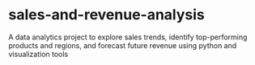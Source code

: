 # sales-and-revenue-analysis
A data analytics project to explore sales trends, identify top-performing products and regions, and forecast future revenue using python and visualization tools
